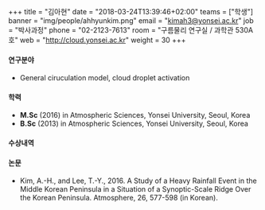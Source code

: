 +++
title = "김아현"
date = "2018-03-24T13:39:46+02:00"
teams = ["학생"]
banner = "img/people/ahhyunkim.png"
email = "kimah3@yonsei.ac.kr"
job = "박사과정"
phone = "02-2123-7613"
room = "구름물리 연구실 / 과학관 530A호"
web = "http://cloud.yonsei.ac.kr"
weight = 30
+++

#### 연구분야
+ General ciruculation model, cloud droplet activation

#### 학력
 + **M.Sc** (2016) in Atmospheric Sciences, Yonsei University, Seoul, Korea
 + **B.Sc** (2013) in Atmospheric Sciences, Yonsei University, Seoul, Korea

#### 수상내역

#### 논문
+ Kim, A.-H., and Lee, T.-Y., 2016. A Study of a Heavy Rainfall Event in the Middle Korean Peninsula in a Situation of a Synoptic-Scale Ridge Over the Korean Peninsula. Atmosphere, 26, 577-598 (in Korean).

 
